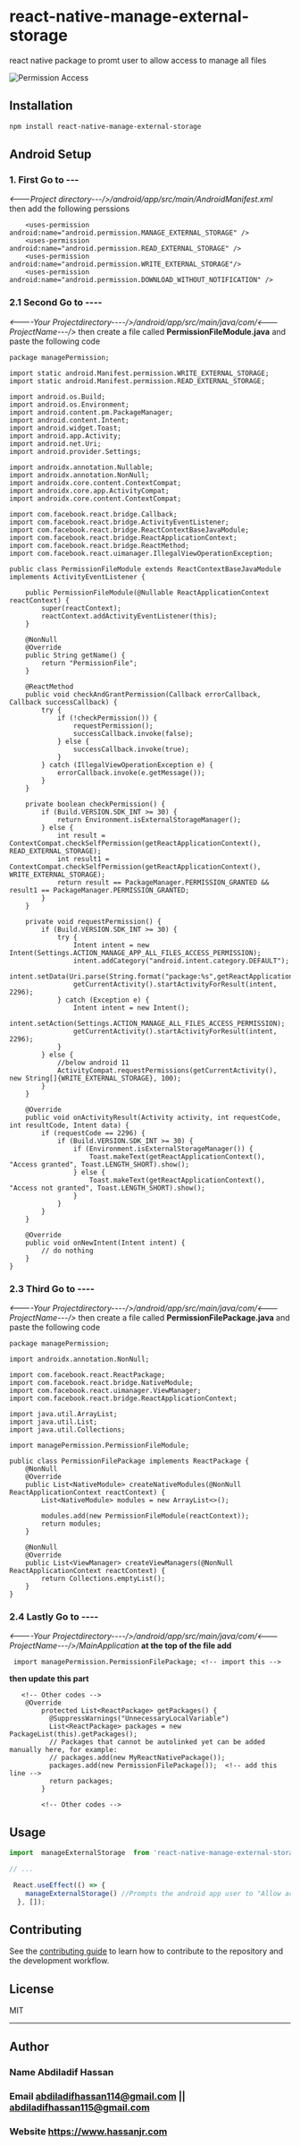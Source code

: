 # react-native-manage-external-storage

react native package to promt user to allow access to manage all files

![Permission Access](./src/img/access.jpg?raw=true "Title")

## Installation

```sh
npm install react-native-manage-external-storage
```
## Android Setup
### 1. First Go to ---
*<---Project directory---/>/android/app/src/main/AndroidManifest.xml*
then add the following perssions
```
    <uses-permission android:name="android.permission.MANAGE_EXTERNAL_STORAGE" />
    <uses-permission android:name="android.permission.READ_EXTERNAL_STORAGE" />
    <uses-permission android:name="android.permission.WRITE_EXTERNAL_STORAGE"/>
    <uses-permission android:name="android.permission.DOWNLOAD_WITHOUT_NOTIFICATION" />
```

### 2.1 Second Go to ----
*<----Your Projectdirectory----/>/android/app/src/main/java/com/<---ProjectName---/>*
then create a file called  **PermissionFileModule.java** and paste the following code

```
package managePermission;

import static android.Manifest.permission.WRITE_EXTERNAL_STORAGE;
import static android.Manifest.permission.READ_EXTERNAL_STORAGE;

import android.os.Build;
import android.os.Environment;
import android.content.pm.PackageManager;
import android.content.Intent;
import android.widget.Toast;
import android.app.Activity;
import android.net.Uri;
import android.provider.Settings;

import androidx.annotation.Nullable;
import androidx.annotation.NonNull;
import androidx.core.content.ContextCompat;
import androidx.core.app.ActivityCompat;
import androidx.core.content.ContextCompat;

import com.facebook.react.bridge.Callback;
import com.facebook.react.bridge.ActivityEventListener;
import com.facebook.react.bridge.ReactContextBaseJavaModule;
import com.facebook.react.bridge.ReactApplicationContext;
import com.facebook.react.bridge.ReactMethod;
import com.facebook.react.uimanager.IllegalViewOperationException;

public class PermissionFileModule extends ReactContextBaseJavaModule implements ActivityEventListener {

    public PermissionFileModule(@Nullable ReactApplicationContext reactContext) {
        super(reactContext);
        reactContext.addActivityEventListener(this);
    }

    @NonNull
    @Override
    public String getName() {
        return "PermissionFile";
    }

    @ReactMethod
    public void checkAndGrantPermission(Callback errorCallback, Callback successCallback) {
        try {
            if (!checkPermission()) {
                requestPermission();
                successCallback.invoke(false);
            } else {
                successCallback.invoke(true);
            }
        } catch (IllegalViewOperationException e) {
            errorCallback.invoke(e.getMessage());
        }
    }

    private boolean checkPermission() {
        if (Build.VERSION.SDK_INT >= 30) {
            return Environment.isExternalStorageManager();
        } else {
            int result = ContextCompat.checkSelfPermission(getReactApplicationContext(), READ_EXTERNAL_STORAGE);
            int result1 = ContextCompat.checkSelfPermission(getReactApplicationContext(), WRITE_EXTERNAL_STORAGE);
            return result == PackageManager.PERMISSION_GRANTED && result1 == PackageManager.PERMISSION_GRANTED;
        }
    }

    private void requestPermission() {
        if (Build.VERSION.SDK_INT >= 30) {
            try {
                Intent intent = new Intent(Settings.ACTION_MANAGE_APP_ALL_FILES_ACCESS_PERMISSION);
                intent.addCategory("android.intent.category.DEFAULT");
                intent.setData(Uri.parse(String.format("package:%s",getReactApplicationContext().getPackageName())));
                getCurrentActivity().startActivityForResult(intent, 2296);
            } catch (Exception e) {
                Intent intent = new Intent();
                intent.setAction(Settings.ACTION_MANAGE_ALL_FILES_ACCESS_PERMISSION);
                getCurrentActivity().startActivityForResult(intent, 2296);
            }
        } else {
            //below android 11
            ActivityCompat.requestPermissions(getCurrentActivity(), new String[]{WRITE_EXTERNAL_STORAGE}, 100);
        }
    }

    @Override
    public void onActivityResult(Activity activity, int requestCode, int resultCode, Intent data) {
        if (requestCode == 2296) {
            if (Build.VERSION.SDK_INT >= 30) {
                if (Environment.isExternalStorageManager()) {
                    Toast.makeText(getReactApplicationContext(), "Access granted", Toast.LENGTH_SHORT).show();
                } else {
                    Toast.makeText(getReactApplicationContext(), "Access not granted", Toast.LENGTH_SHORT).show();
                }
            }
        }
    }

    @Override
    public void onNewIntent(Intent intent) {
        // do nothing
    }
}
```
### 2.3 Third Go to ----
*<----Your Projectdirectory----/>/android/app/src/main/java/com/<---ProjectName---/>*
then create a file called  **PermissionFilePackage.java** and paste the following code
```
package managePermission;

import androidx.annotation.NonNull;

import com.facebook.react.ReactPackage;
import com.facebook.react.bridge.NativeModule;
import com.facebook.react.uimanager.ViewManager;
import com.facebook.react.bridge.ReactApplicationContext;

import java.util.ArrayList;
import java.util.List;
import java.util.Collections;

import managePermission.PermissionFileModule;

public class PermissionFilePackage implements ReactPackage {
    @NonNull
    @Override
    public List<NativeModule> createNativeModules(@NonNull ReactApplicationContext reactContext) {
        List<NativeModule> modules = new ArrayList<>();

        modules.add(new PermissionFileModule(reactContext));
        return modules;
    }

    @NonNull
    @Override
    public List<ViewManager> createViewManagers(@NonNull ReactApplicationContext reactContext) {
        return Collections.emptyList();
    }
}
```

### 2.4 Lastly Go to ----
*<----Your Projectdirectory----/>/android/app/src/main/java/com/<---ProjectName---/>/MainApplication*
**at the top of the file add**
```
 import managePermission.PermissionFilePackage; <!-- import this -->
```

**then update this part**
```
   <!-- Other codes -->
    @Override
        protected List<ReactPackage> getPackages() {
          @SuppressWarnings("UnnecessaryLocalVariable")
          List<ReactPackage> packages = new PackageList(this).getPackages();
          // Packages that cannot be autolinked yet can be added manually here, for example:
          // packages.add(new MyReactNativePackage());
          packages.add(new PermissionFilePackage());  <!-- add this line -->
          return packages;
        }

        <!-- Other codes -->

```

## Usage

```js
import  manageExternalStorage  from 'react-native-manage-external-storage';

// ...

 React.useEffect(() => {
    manageExternalStorage() //Prompts the android app user to "Allow access to manage all files"
  }, []);
```

## Contributing

See the [contributing guide](CONTRIBUTING.md) to learn how to contribute to the repository and the development workflow.

## License

MIT

---

## Author
 ### Name  **Abdiladif Hassan**
 
 ### Email  **abdiladifhassan114@gmail.com  || abdiladifhassan115@gmail.com**
 ### Website  **https://www.hassanjr.com**

